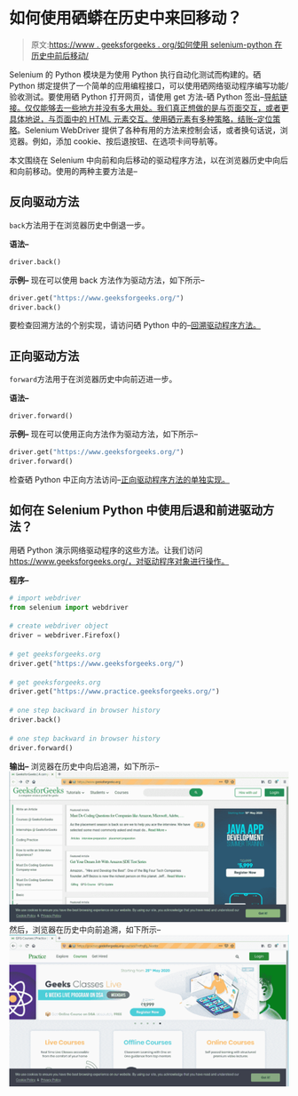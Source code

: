 # 如何使用硒蟒在历史中来回移动？

> 原文:[https://www . geeksforgeeks . org/如何使用 selenium-python 在历史中前后移动/](https://www.geeksforgeeks.org/how-to-move-back-and-forward-in-history-using-selenium-python/)

Selenium 的 Python 模块是为使用 Python 执行自动化测试而构建的。硒 Python 绑定提供了一个简单的应用编程接口，可以使用硒网络驱动程序编写功能/验收测试。要使用硒 Python 打开网页，请使用 get 方法-硒 Python 签出–[导航链接。仅仅能够去一些地方并没有多大用处。我们真正想做的是与页面交互，或者更具体地说，与页面中的 HTML 元素交互。使用硒元素有多种策略，结账–](https://www.geeksforgeeks.org/navigating-links-using-get-method-selenium-python/)[定位策略](https://www.geeksforgeeks.org/locator-strategies-selenium-python/)。Selenium WebDriver 提供了各种有用的方法来控制会话，或者换句话说，浏览器。例如，添加 cookie、按后退按钮、在选项卡间导航等。

本文围绕在 Selenium 中向前和向后移动的驱动程序方法，以在浏览器历史中向后和向前移动。使用的两种主要方法是–

## 反向驱动方法

`back`方法用于在浏览器历史中倒退一步。

**语法–**

```py
driver.back()
```

**示例–**
现在可以使用 back 方法作为驱动方法，如下所示–

```py
driver.get("https://www.geeksforgeeks.org/")
driver.back()

```

要检查回溯方法的个别实现，请访问硒 Python 中的–[回溯驱动程序方法。](https://www.geeksforgeeks.org/back-driver-method-selenium-python/)

## 正向驱动方法

`forward`方法用于在浏览器历史中向前迈进一步。

**语法–**

```py
driver.forward()
```

**示例–**
现在可以使用正向方法作为驱动方法，如下所示–

```py
driver.get("https://www.geeksforgeeks.org/")
driver.forward()

```

检查硒 Python 中正向方法访问–[正向驱动程序方法的单独实现。](https://www.geeksforgeeks.org/forward-driver-method-selenium-python/)

## 如何在 Selenium Python 中使用后退和前进驱动方法？

用硒 Python 演示网络驱动程序的这些方法。让我们访问 https://www.geeksforgeeks.org/，对驱动程序对象进行操作。

**程序–**

```py
# import webdriver
from selenium import webdriver

# create webdriver object
driver = webdriver.Firefox()

# get geeksforgeeks.org
driver.get("https://www.geeksforgeeks.org/")

# get geeksforgeeks.org
driver.get("https://www.practice.geeksforgeeks.org/")

# one step backward in browser history
driver.back()

# one step backward in browser history
driver.forward()
```

**输出–**
浏览器在历史中向后追溯，如下所示–
![driver-methods-Selenium-Python](img/54e8e60dfe6948a9078abf9c8e8131f1.png)
然后，浏览器在历史中向前追溯，如下所示–
![action-chains-selenium-Python](img/c1a36810b15e8c6b0ce195fea1bd05c7.png)